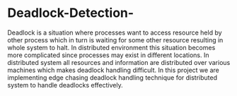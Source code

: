 # Deadlock-Detection-
Deadlock is a situation where processes want to access resource held by other process which in turn is waiting for some other resource resulting in whole system to halt. In distributed environment this situation becomes more complicated since processes may exist in different locations. In distributed system all resources and information are distributed over various machines which makes deadlock handling difficult. In this project we are implementing edge chasing deadlock handling technique for distributed system to handle deadlocks effectively.
